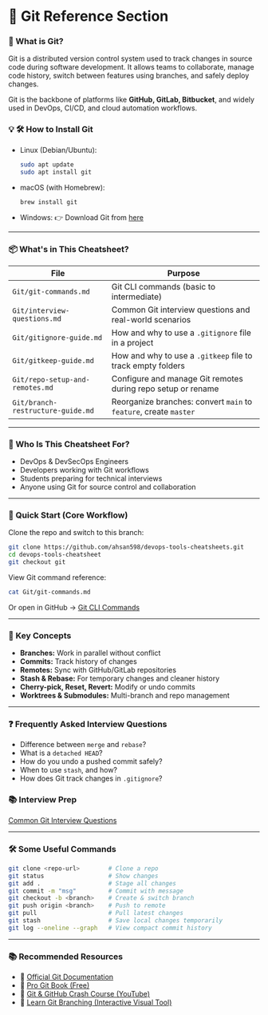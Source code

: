 # 🧬 Git Reference Section

### 📖 What is Git?
Git is a distributed version control system used to track changes in source code during software development. It allows teams to collaborate, manage code history, switch between features using branches, and safely deploy changes.

Git is the backbone of platforms like **GitHub, GitLab, Bitbucket**, and widely used in DevOps, CI/CD, and cloud automation workflows.


### 💡 🛠️ How to Install Git

- Linux (Debian/Ubuntu):
  ```sh
  sudo apt update
  sudo apt install git
  ```

- macOS (with Homebrew):
  ```sh
  brew install git
  ```

- Windows:
👉 Download Git from [here](https://git-scm.com/downloads)

---

### 📦 What's in This Cheatsheet?

| File                              | Purpose                                                           |
| --------------------------------- | ----------------------------------------------------------------- |
| `Git/git-commands.md`             | Git CLI commands (basic to intermediate)                          |
| `Git/interview-questions.md`      | Common Git interview questions and real-world scenarios           |
| `Git/gitignore-guide.md`          | How and why to use a `.gitignore` file in a project               |
| `Git/gitkeep-guide.md`            | How and why to use a `.gitkeep` file to track empty folders       |
| `Git/repo-setup-and-remotes.md`   | Configure and manage Git remotes during repo setup or rename      |
| `Git/branch-restructure-guide.md` | Reorganize branches: convert `main` to `feature`, create `master` |


---

### 👤 Who Is This Cheatsheet For?

- DevOps & DevSecOps Engineers  
- Developers working with Git workflows  
- Students preparing for technical interviews  
- Anyone using Git for source control and collaboration

---

### 🚀 Quick Start (Core Workflow)

Clone the repo and switch to this branch:

```sh
git clone https://github.com/ahsan598/devops-tools-cheatsheets.git
cd devops-tools-cheatsheet
git checkout git
```
View Git command reference:
```sh
cat Git/git-commands.md
```

Or open in GitHub → [Git CLI Commands](./git/git-commands.md)

---

### 🧠 Key Concepts
- **Branches:** Work in parallel without conflict
- **Commits:** Track history of changes
- **Remotes:** Sync with GitHub/GitLab repositories
- **Stash & Rebase:** For temporary changes and cleaner history
- **Cherry-pick, Reset, Revert:** Modify or undo commits
- **Worktrees & Submodules:** Multi-branch and repo management


---

### ❓ Frequently Asked Interview Questions
- Difference between `merge` and `rebase`?
- What is a `detached HEAD`?
- How do you undo a pushed commit safely?
- When to use `stash`, and how?
- How does Git track changes in `.gitignore`?


### 📚 Interview Prep
[Common Git Interview Questions](./git/interview-questions.md)

---

### 🛠️ Some Useful Commands

```sh
git clone <repo-url>        # Clone a repo
git status                  # Show changes
git add .                   # Stage all changes
git commit -m "msg"         # Commit with message
git checkout -b <branch>    # Create & switch branch
git push origin <branch>    # Push to remote
git pull                    # Pull latest changes
git stash                   # Save local changes temporarily
git log --oneline --graph   # View compact commit history
```

---

### 📚 Recommended Resources
- 📘 [Official Git Documentation](https://git-scm.com/doc)
- 📖 [Pro Git Book (Free)](https://git-scm.com/book/en/v2)
- 🎥 [Git & GitHub Crash Course (YouTube)](https://www.youtube.com/watch?v=RGOj5yH7evk)
- 🧪 [Learn Git Branching (Interactive Visual Tool)](https://learngitbranching.js.org/)